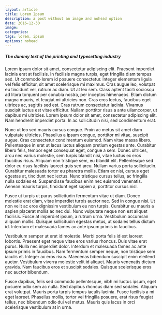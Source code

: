 ```yaml
---
layout: article
title: Lorem Ipsum
description: a post without an image and nohead option
date: 2016-12-30
image:
categories:
tags: lorem, ipsum
options: nohead
---
```


##### The dummy text of the printing and typesetting industry

Lorem ipsum dolor sit amet, consectetur adipiscing elit. Praesent imperdiet lacinia erat at facilisis. In facilisis magna turpis, eget fringilla diam tempus sed. Ut commodo lorem id posuere consectetur. Integer elementum ligula vel felis efficitur, sit amet scelerisque mi maximus. Cras augue leo, volutpat eu tincidunt vel, rutrum ac diam. Ut at leo sem. Class aptent taciti sociosqu ad litora torquent per conubia nostra, per inceptos himenaeos. Etiam dictum magna mauris, et feugiat mi ultricies non. Cras eros lectus, faucibus eget ultrices ac, sagittis sed est. Cras rutrum consectetur lacinia. Vivamus suscipit luctus est vitae efficitur. Nullam porttitor risus a ante ullamcorper, ut dapibus mi ultricies. Lorem ipsum dolor sit amet, consectetur adipiscing elit. Nam hendrerit imperdiet porta. In ac sollicitudin nisi, sed condimentum erat.

Nunc ut leo sed mauris cursus congue. Proin ac metus sit amet diam vulputate ultricies. Phasellus a ipsum congue, porttitor mi vitae, suscipit augue. Cras consectetur condimentum euismod. Nam vitae massa libero. Pellentesque in erat ut lacus luctus aliquam pretium egestas ante. Curabitur libero felis, tempor eget consequat eget, congue a sem. Donec ultrices, arcu nec varius molestie, sem turpis blandit nisi, vitae luctus ex eros faucibus risus. Aliquam non tristique sem, eu blandit elit. Pellentesque sed dolor eu risus facilisis laoreet quis sed arcu. Nullam varius porta sollicitudin. Curabitur malesuada tortor eu pharetra mollis. Etiam ex nisi, cursus eget egestas at, tincidunt nec lectus. Nunc tristique cursus tellus, ac fringilla nulla sodales et. Suspendisse faucibus enim nec euismod venenatis. Aenean mauris turpis, tincidunt eget sapien a, porttitor cursus nisl.

Fusce ut turpis ut purus sollicitudin fermentum vitae ut diam. Donec molestie erat diam, vitae imperdiet turpis auctor nec. Sed in congue nisi. Ut non velit ac eros dignissim vestibulum eu non turpis. Curabitur eu mauris a sapien placerat mollis ac nec dui. Nunc vulputate neque non est aliquet facilisis. Fusce at imperdiet ipsum, a rutrum urna. Vestibulum accumsan aliquam mollis. Quisque sollicitudin egestas metus, ut sodales tellus dictum id. Interdum et malesuada fames ac ante ipsum primis in faucibus.

Vestibulum semper ut erat id molestie. Morbi porta felis id est laoreet lobortis. Praesent eget neque vitae eros varius rhoncus. Duis vitae erat purus. Nulla nec imperdiet dolor. Interdum et malesuada fames ac ante ipsum primis in faucibus. Nam fermentum semper neque, non tristique sem iaculis et. Integer ac eros risus. Maecenas bibendum suscipit enim eleifend auctor. Vestibulum viverra molestie velit id aliquet. Mauris venenatis dictum gravida. Nam faucibus eros et suscipit sodales. Quisque scelerisque eros nec auctor bibendum.

Fusce dapibus, felis sed commodo pellentesque, nibh mi luctus ipsum, eget posuere odio sem ac nulla. Sed dapibus rhoncus diam sed sodales. Aliquam erat volutpat. Mauris porta turpis tempus iaculis lacinia. Fusce facilisis a mi eget laoreet. Phasellus mollis, tortor vel fringilla posuere, erat risus feugiat tellus, nec bibendum odio dui vel metus. Mauris quis lacus in orci scelerisque vestibulum at in urna.
